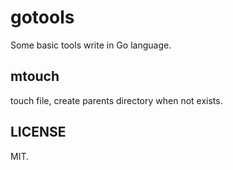 # gotools
Some basic tools write in Go language.


## mtouch

touch file, create parents directory when not exists.

## LICENSE

MIT.




